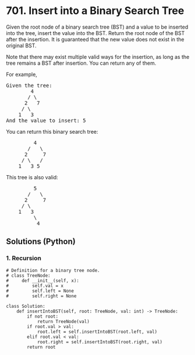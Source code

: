 # 701. Insert into a Binary Search Tree
Given the root node of a binary search tree (BST) and a value to be inserted into the tree, insert the value into the BST. Return the root node of the BST after the insertion. It is guaranteed that the new value does not exist in the original BST.

Note that there may exist multiple valid ways for the insertion, as long as the tree remains a BST after insertion. You can return any of them.

For example,
<pre>
Given the tree:
        4
       / \
      2   7
     / \
    1   3
And the value to insert: 5
</pre>

You can return this binary search tree:
<pre>
         4
       /   \
      2     7
     / \   /
    1   3 5
</pre>

This tree is also valid:
<pre>
         5
       /   \
      2     7
     / \
    1   3
         \
          4
</pre>

## Solutions (Python)

### 1. Recursion
```Python3
# Definition for a binary tree node.
# class TreeNode:
#     def __init__(self, x):
#         self.val = x
#         self.left = None
#         self.right = None

class Solution:
    def insertIntoBST(self, root: TreeNode, val: int) -> TreeNode:
        if not root:
            return TreeNode(val)
        if root.val > val:
            root.left = self.insertIntoBST(root.left, val)
        elif root.val < val:
            root.right = self.insertIntoBST(root.right, val)
        return root
```
